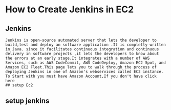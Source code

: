 # How to Create Jenkins in EC2
## Jenkins
    Jenkins is open-source automated server that lets the developer to build,test and deploy an software application .It is completly written in Java. since it facilitates continuous integration and continuous delivery in software projects ,it lets the developers to know about the errors at an early stage.It integrates with a number of AWS Services, such as AWS CodeCommit, AWS CodeDeploy, Amazon EC2 Spot, and Amazon EC2 Fleet.This page lets you to walk through the process of deploying Jenkins in one of Amazon's webservices called EC2 instance. 
    To Start with you must have Amazon Account,If you don't have click here
    ## setup Ec2
 
 
## setup jenkins
